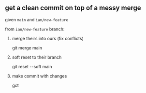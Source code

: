 
## get a clean commit on top of a messy merge

given `main` and `ian/new-feature`

from `ian/new-feature` branch:

1. merge theirs into ours (fix conflicts)

    git merge main

2. soft reset to their branch

    git reset --soft main

3. make commit with changes

    gct

